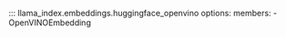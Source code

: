::: llama_index.embeddings.huggingface_openvino
    options:
      members:
        - OpenVINOEmbedding
